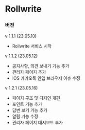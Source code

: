 # Rollwrite

### 버전

v 1.1.1 (23.05.10)

- Rollwrite 서비스 시작

v 1.1.2 (23.05.12)

- 공지사항, 의견 보내기 기능 추가
- 관리자 페이지 추가
- IOS 카카오톡 인앱 브라우저 이슈 수정

v 1.2.1 (23.05.16)

- 페이지 구조 및 디자인 개편
- 포인트 기능 추가
- 답변 보기 기능 추가
- 알림 기능 수정
- 관리자 페이지 대시보드 추가
